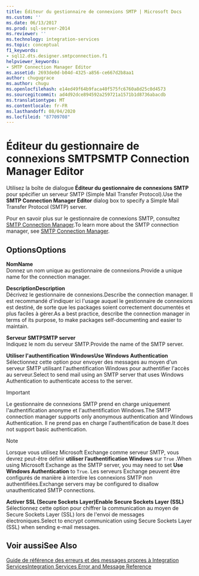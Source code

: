 ```yaml
---
title: Éditeur du gestionnaire de connexions SMTP | Microsoft Docs
ms.custom: ''
ms.date: 06/13/2017
ms.prod: sql-server-2014
ms.reviewer: ''
ms.technology: integration-services
ms.topic: conceptual
f1_keywords:
- sql12.dts.designer.smtpconnection.f1
helpviewer_keywords:
- SMTP Connection Manager Editor
ms.assetid: 2693de0d-b04d-4325-a856-ce667d2b8aa1
author: chugugrace
ms.author: chugu
ms.openlocfilehash: e14ed49f64b9faca40f575fc6760a8d25c0d4573
ms.sourcegitcommit: ad4d92dce894592a259721a1571b1d8736abacdb
ms.translationtype: MT
ms.contentlocale: fr-FR
ms.lasthandoff: 08/04/2020
ms.locfileid: "87709708"
---
```

# <a name="smtp-connection-manager-editor"></a><span data-ttu-id="b76a0-102">Éditeur du gestionnaire de connexions SMTP</span><span class="sxs-lookup"><span data-stu-id="b76a0-102">SMTP Connection Manager Editor</span></span>
  <span data-ttu-id="b76a0-103">Utilisez la boîte de dialogue **Éditeur du gestionnaire de connexions SMTP** pour spécifier un serveur SMTP (Simple Mail Transfer Protocol).</span><span class="sxs-lookup"><span data-stu-id="b76a0-103">Use the **SMTP Connection Manager Editor** dialog box to specify a Simple Mail Transfer Protocol (SMTP) server.</span></span>  
  
 <span data-ttu-id="b76a0-104">Pour en savoir plus sur le gestionnaire de connexions SMTP, consultez [SMTP Connection Manager](connection-manager/smtp-connection-manager.md).</span><span class="sxs-lookup"><span data-stu-id="b76a0-104">To learn more about the SMTP connection manager, see [SMTP Connection Manager](connection-manager/smtp-connection-manager.md).</span></span>  
  
## <a name="options"></a><span data-ttu-id="b76a0-105">Options</span><span class="sxs-lookup"><span data-stu-id="b76a0-105">Options</span></span>  
 <span data-ttu-id="b76a0-106">**Nom**</span><span class="sxs-lookup"><span data-stu-id="b76a0-106">**Name**</span></span>  
 <span data-ttu-id="b76a0-107">Donnez un nom unique au gestionnaire de connexions.</span><span class="sxs-lookup"><span data-stu-id="b76a0-107">Provide a unique name for the connection manager.</span></span>  
  
 <span data-ttu-id="b76a0-108">**Description**</span><span class="sxs-lookup"><span data-stu-id="b76a0-108">**Description**</span></span>  
 <span data-ttu-id="b76a0-109">Décrivez le gestionnaire de connexions.</span><span class="sxs-lookup"><span data-stu-id="b76a0-109">Describe the connection manager.</span></span> <span data-ttu-id="b76a0-110">Il est recommandé d'indiquer ici l'usage auquel le gestionnaire de connexions est destiné, de sorte que les packages soient correctement documentés et plus faciles à gérer.</span><span class="sxs-lookup"><span data-stu-id="b76a0-110">As a best practice, describe the connection manager in terms of its purpose, to make packages self-documenting and easier to maintain.</span></span>  
  
 <span data-ttu-id="b76a0-111">**Serveur SMTP**</span><span class="sxs-lookup"><span data-stu-id="b76a0-111">**SMTP server**</span></span>  
 <span data-ttu-id="b76a0-112">Indiquez le nom du serveur SMTP.</span><span class="sxs-lookup"><span data-stu-id="b76a0-112">Provide the name of the SMTP server.</span></span>  
  
 <span data-ttu-id="b76a0-113">**Utiliser l'authentification Windows**</span><span class="sxs-lookup"><span data-stu-id="b76a0-113">**Use Windows Authentication**</span></span>  
 <span data-ttu-id="b76a0-114">Sélectionnez cette option pour envoyer des messages au moyen d'un serveur SMTP utilisant l'authentification Windows pour authentifier l'accès au serveur.</span><span class="sxs-lookup"><span data-stu-id="b76a0-114">Select to send mail using an SMTP server that uses Windows Authentication to authenticate access to the server.</span></span>  
  
> [!IMPORTANT]  
>  <span data-ttu-id="b76a0-115">Le gestionnaire de connexions SMTP prend en charge uniquement l'authentification anonyme et l'authentification Windows.</span><span class="sxs-lookup"><span data-stu-id="b76a0-115">The SMTP connection manager supports only anonymous authentication and Windows Authentication.</span></span> <span data-ttu-id="b76a0-116">Il ne prend pas en charge l'authentification de base.</span><span class="sxs-lookup"><span data-stu-id="b76a0-116">It does not support basic authentication.</span></span>  
  
> [!NOTE]  
>  <span data-ttu-id="b76a0-117">Lorsque vous utilisez Microsoft Exchange comme serveur SMTP, vous devrez peut-être définir **utiliser l’authentification Windows** sur `True` .</span><span class="sxs-lookup"><span data-stu-id="b76a0-117">When using Microsoft Exchange as the SMTP server, you may need to set **Use Windows Authentication** to `True`.</span></span> <span data-ttu-id="b76a0-118">Les serveurs Exchange peuvent être configurés de manière à interdire les connexions SMTP non authentifiées.</span><span class="sxs-lookup"><span data-stu-id="b76a0-118">Exchange servers may be configured to disallow unauthenticated SMTP connections.</span></span>  
  
 <span data-ttu-id="b76a0-119">**Activer SSL (Secure Sockets Layer)**</span><span class="sxs-lookup"><span data-stu-id="b76a0-119">**Enable Secure Sockets Layer (SSL)**</span></span>  
 <span data-ttu-id="b76a0-120">Sélectionnez cette option pour chiffrer la communication au moyen de Secure Sockets Layer (SSL) lors de l'envoi de messages électroniques.</span><span class="sxs-lookup"><span data-stu-id="b76a0-120">Select to encrypt communication using Secure Sockets Layer (SSL) when sending e-mail messages.</span></span>  
  
## <a name="see-also"></a><span data-ttu-id="b76a0-121">Voir aussi</span><span class="sxs-lookup"><span data-stu-id="b76a0-121">See Also</span></span>  
 [<span data-ttu-id="b76a0-122">Guide de référence des erreurs et des messages propres à Integration Services</span><span class="sxs-lookup"><span data-stu-id="b76a0-122">Integration Services Error and Message Reference</span></span>](../../2014/integration-services/integration-services-error-and-message-reference.md)  
  
  
